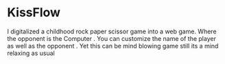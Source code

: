 # KissFlow
I digitalized a childhood rock paper scissor game into a web game. Where the opponent is the Computer . You can customize the name of the player as well as the opponent .
Yet this can be mind blowing game still its a mind relaxing as usual
